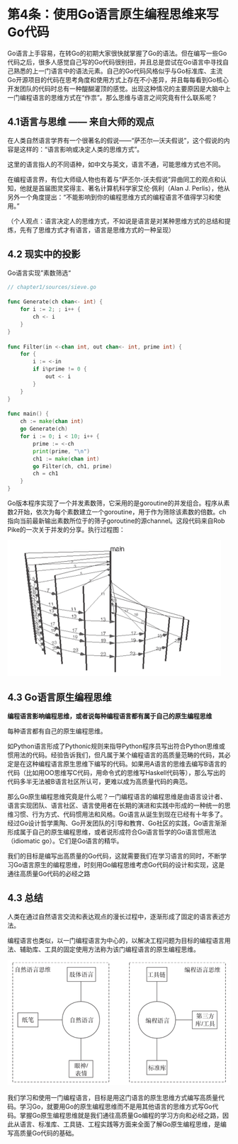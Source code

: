 # 第4条：使用Go语言原生编程思维来写Go代码

Go语言上手容易，在转Go的初期大家很快就掌握了Go的语法。但在编写一些Go代码之后，很多人感觉自己写的Go代码很别扭，并且总是尝试在Go语言中寻找自己熟悉的上一门语言中的语法元素。自己的Go代码风格似乎与Go标准库、主流Go开源项目的代码在思考角度和使用方式上存在不小差异，并且每每看到Go核心开发团队的代码时总有一种醍醐灌顶的感觉。出现这种情况的主要原因是大脑中上一门编程语言的思维方式在“作祟”。那么思维与语言之间究竟有什么联系呢？

## 4.1语言与思维 —— 来自大师的观点

在人类自然语言学界有一个很著名的假说——“萨丕尔—沃夫假说”，这个假说的内容是这样的：“语言影响或决定人类的思维方式”。

这里的语言指人的不同语种，如中文与英文，语言不通，可能思维方式也不同。

在编程语言界，有位大师级人物也有着与“萨丕尔-沃夫假说”异曲同工的观点和认知，他就是首届图灵奖得主、著名计算机科学家艾伦·佩利（Alan J. Perlis），他从另外一个角度提出：“不能影响到你的编程思维方式的编程语言不值得学习和使用。”

（个人观点：语言决定人的思维方式，不如说是语言是对某种思维方式的总结和提炼，先有了思维方式才有语言，语言是思维方式的一种呈现）

## 4.2 现实中的投影

Go语言实现”素数筛选“

```go
// chapter1/sources/sieve.go

func Generate(ch chan<- int) {
    for i := 2; ; i++ {
        ch <- i
    }
}

func Filter(in <-chan int, out chan<- int, prime int) {
    for {
        i := <-in
        if i%prime != 0 {
            out <- i
        }
    }
}

func main() {
    ch := make(chan int)
    go Generate(ch)
    for i := 0; i < 10; i++ {
        prime := <-ch
        print(prime, "\n")
        ch1 := make(chan int)
        go Filter(ch, ch1, prime)
        ch = ch1
    }
}
```

Go版本程序实现了一个并发素数筛，它采用的是goroutine的并发组合。程序从素数2开始，依次为每个素数建立一个goroutine，用于作为筛除该素数的倍数。ch指向当前最新输出素数所位于的筛子goroutine的源channel。这段代码来自Rob Pike的一次关于并发的分享。执行过程图：

<img src="4.使用Go语言原生编程思维来写Go代码/images/image-20240617132145622.png" alt="image-20240617132145622" style="zoom:50%;" />

## 4.3 Go语言原生编程思维

**编程语言影响编程思维，或者说每种编程语言都有属于自己的原生编程思维**

每种语言都有自己的原生编程思维。

如Python语言形成了Pythonic规则来指导Python程序员写出符合Python思维或惯用法的代码。经验告诉我们，但凡属于某个编程语言的高质量范畴的代码，其必定是在这种编程语言原生思维下编写的代码。如果用A语言的思维去编写B语言的代码（比如用OO思维写C代码，用命令式的思维写Haskell代码等），那么写出的代码多半无法被B语言社区所认可，更难以成为高质量代码的典范。

那么Go原生编程思维究竟是什么呢？一门编程语言的编程思维是由语言设计者、语言实现团队、语言社区、语言使用者在长期的演进和实践中形成的一种统一的思维习惯、行为方式、代码惯用法和风格。Go语言从诞生到现在已经有十年多了。经过Go设计哲学熏陶、Go开发团队的引导和教育、Go社区的实践，Go语言渐渐形成属于自己的原生编程思维，或者说形成符合Go语言哲学的Go语言惯用法（idiomatic go）。它们是Go语言的精华。

我们的目标是编写出高质量的Go代码，这就需要我们在学习语言的同时，不断学习Go语言原生的编程思维，时刻用Go编程思维考虑Go代码的设计和实现，这是通往高质量Go代码的必经之路

## 4.3 总结

人类在通过自然语言交流和表达观点的漫长过程中，逐渐形成了固定的语言表述方法。

编程语言也类似，以一门编程语言为中心的，以解决工程问题为目标的编程语言用法、辅助库、工具的固定使用方法称为该门编程语言的原生编程思维。

<img src="4.使用Go语言原生编程思维来写Go代码/images/image-20240617132617494.png" alt="image-20240617132617494" style="zoom:50%;" />

我们学习和使用一门编程语言，目标是用这门语言的原生思维方式编写高质量代码。学习Go，就要用Go的原生编程思维而不是用其他语言的思维方式写Go代码。掌握Go原生编程思维就是我们通往高质量Go编程的学习方向和必经之路，因此从语言、标准库、工具链、工程实践等方面来全面了解Go原生编程思维，是编写高质量Go代码的基础。